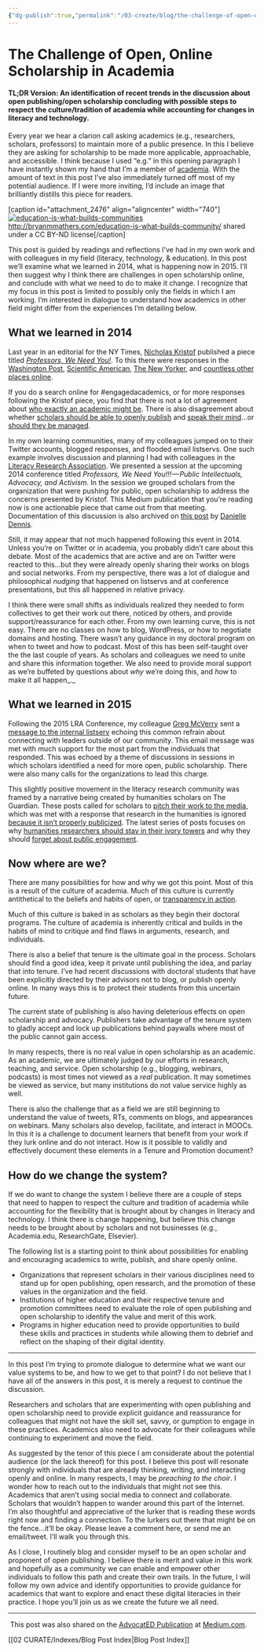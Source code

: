 ```yaml
---
{"dg-publish":true,"permalink":"/03-create/blog/the-challenge-of-open-online-scholarship-in-academia/","title":"The Challenge of Open, Online Scholarship in Academia","tags":["open-source","publishing","research","scholarship"]}
---
```


# The Challenge of Open, Online Scholarship in Academia

#### TL;DR Version: An identification of recent trends in the discussion about open publishing/open scholarship concluding with possible steps to respect the culture/tradition of academia while accounting for changes in literacy and technology.

Every year we hear a clarion call asking academics (e.g., researchers, scholars, professors) to maintain more of a public presence. In this I believe they are asking for scholarship to be made more applicable, approachable, and accessible. I think because I used “e.g.” in this opening paragraph I have instantly shown my hand that I’m a member of [academia](https://en.wikipedia.org/wiki/Academia). With the amount of text in this post I’ve also immediately turned off most of my potential audience. If I were more inviting, I’d include an image that brilliantly distills this piece for readers.

\[caption id="attachment\_2476" align="aligncenter" width="740"\][![education-is-what-builds-communities](images/education-is-what-builds-communities-1024x740.png)](http://wiobyrne.com/wp-content/uploads/2015/12/education-is-what-builds-communities.png) http://bryanmmathers.com/education-is-what-builds-community/ shared under a CC BY-ND license\[/caption\]

This post is guided by readings and reflections I’ve had in my own work and with colleagues in my field (literacy, technology, & education). In this post we’ll examine what we learned in 2014, what is happening now in 2015. I’ll then suggest why I think there are challenges in open scholarship online, and conclude with what we need to do to make it change. I recognize that my focus in this post is limited to possibly only the fields in which I am working. I’m interested in dialogue to understand how academics in other field might differ from the experiences I’m detailing below.

## What we learned in 2014

Last year in an editorial for the NY Times, [Nicholas Kristof](https://twitter.com/NickKristof) published a piece titled [_Professors, We Need You!_](http://www.nytimes.com/2014-02-16/opinion/sunday/kristof-professors-we-need-you.html). To this there were responses in the [Washington Post](https://www.washingtonpost.com/news/monkey-cage/wp/2014-02-15/dear-nicholas-kristof-we-are-right-here/), [Scientific American](http://blogs.scientificamerican.com/doing-good-science/professors-we-need-you-to-do-more/), [The New Yorker](http://www.newyorker.com/books/page-turner/why-is-academic-writing-so-academic), and [countless other places online](http://justpublics365.commons.gc.cuny.edu/2014-02-19/roundup-kristof-professors-public-sphere/).

If you do a search online for #engagedacademics, or for more responses following the Kristof piece, you find that there is not a lot of agreement about [who exactly an academic might be](http://www.theguardian.com/education/2012/nov/19/academic-outside-academia-he-network). There is also disagreement about whether [scholars should be able to openly publish](http://blog.castac.org/2014-02-26/perils-of-public-engagement-are-we-all-engagedacademics-now/) and [speak their mind](http://www.3quarksdaily.com/3quarksdaily/2014/07/revisiting-kristofs-criticism-of-academic-irrelevance.html)…or [should they be managed](http://www.theguardian.com/higher-education-network/2015/aug/21/academics-you-need-to-be-managed-its-time-to-accept-that).

In my own learning communities, many of my colleagues jumped on to their Twitter accounts, blogged responses, and flooded email listservs. One such example involves discussion and planning I had with colleagues in the [Literacy Research Association](http://www.literacyresearchassociation.org/). We presented a session at the upcoming 2014 conference titled _Professors, We Need You!!! — Public Intellectuals, Advocacy, and Activism_. In the session we grouped scholars from the organization that were pushing for public, open scholarship to address the concerns presented by Kristof. This Medium publication that you’re reading now is one actionable piece that came out from that meeting. Documentation of this discussion is also archived on [this post](https://danielledennis.wordpress.com/2014-02-18/bringing-tenure-promotion-to-the-digital-world/) by [Danielle Dennis](https://twitter.com/dr_ddennis).

Still, it may appear that not much happened following this event in 2014. Unless you’re on Twitter or in academia, you probably didn’t care about this debate. Most of the academics that are active and are on Twitter were reacted to this…but they were already openly sharing their works on blogs and social networks. From my perspective, there was a lot of dialogue and philosophical _nudging_ that happened on listservs and at conference presentations, but this all happened in relative privacy.

I think there were small shifts as individuals realized they needed to form collectives to get their work out there, noticed by others, and provide support/reassurance for each other. From my own learning curve, this is not easy. There are no classes on how to blog, WordPress, or how to negotiate domains and hosting. There wasn’t any guidance in my doctoral program on when to tweet and how to podcast. Most of this has been self-taught over the the last couple of years. As scholars and colleagues we need to unite and share this information together. We also need to provide moral support as we’re buffeted by questions about _why_ we’re doing this, and _how_ to make it all happen_._

## What we learned in 2015

Following the 2015 LRA Conference, my colleague [Greg McVerry](https://twitter.com/jgmac1106) sent a [message to the internal listserv](https://medium.com/advocat-ed/who-are-we-speaking-to-and-is-anybody-listening-340c06231431) echoing this common refrain about connecting with leaders outside of our community. This email message was met with much support for the most part from the individuals that responded. This was echoed by a theme of discussions in sessions in which scholars identified a need for more open, public scholarship. There were also many calls for the organizations to lead this charge.

This slightly positive movement in the literacy research community was framed by a narrative being created by humanities scholars on The Guardian. These posts called for scholars to [pitch their work to the media](http://www.theguardian.com/higher-education-network/2015/sep/23/academics-leave-your-ivory-towers-and-pitch-your-work-to-the-media), which was met with a response that research in the humanities is ignored [because it isn’t properly publicized](http://www.theguardian.com/higher-education-network/2015/oct/19/humanities-research-is-groundbreaking-life-changing-and-ignored). The latest series of posts focuses on why [humanities researchers should stay in their ivory towers](http://www.theguardian.com/higher-education-network/2015/dec/10/academics-forget-about-public-engagement-stay-in-your-ivory-towers) and why they should [forget about public engagement](http://alex-reid.net/2015/12/academics-and-their-ivory-tower-audiences.html).

## Now where are we?

There are many possibilities for how and why we got this point. Most of this is a result of the culture of academia. Much of this culture is currently antithetical to the beliefs and habits of open, or [transparency in action](https://higheredrevolution.com/moving-toward-transparency-in-higher-education-3c4484bacbb5#.tnlm70nsj).

Much of this culture is baked in as scholars as they begin their doctoral programs. The culture of academia is inherently critical and builds in the habits of mind to critique and find flaws in arguments, research, and individuals.

There is also a belief that tenure is the ultimate goal in the process. Scholars should find a good idea, keep it private until publishing the idea, and parlay that into tenure. I’ve had recent discussions with doctoral students that have been explicitly directed by their advisors not to blog, or publish openly online. In many ways this is to protect their students from this uncertain future.

The current state of publishing is also having deleterious effects on open scholarship and advocacy. Publishers take advantage of the tenure system to gladly accept and lock up publications behind paywalls where most of the public cannot gain access.

In many respects, there is no real value in open scholarship as an academic. As an academic, we are ultimately judged by our efforts in research, teaching, and service. Open scholarship (e.g., blogging, webinars, podcasts) is most times not viewed as a _real_ publication. It may sometimes be viewed as service, but many institutions do not value service highly as well.

There is also the challenge that as a field we are still beginning to understand the value of tweets, RTs, comments on blogs, and appearances on webinars. Many scholars also develop, facilitate, and interact in MOOCs. In this it is a challenge to document learners that benefit from your work if they lurk online and do not interact. How is it possible to validly and effectively document these elements in a Tenure and Promotion document?

## How do we change the system?

If we do want to change the system I believe there are a couple of steps that need to happen to respect the culture and tradition of academia while accounting for the flexibility that is brought about by changes in literacy and technology. I think there is change happening, but believe this change needs to be brought about by scholars and not businesses (e.g., Academia.edu, ResearchGate, Elsevier).

The following list is a starting point to think about possibilities for enabling and encouraging academics to write, publish, and share openly online.

- Organizations that represent scholars in their various disciplines need to stand up for open publishing, open research, and the promotion of these values in the organization and the field.
- Institutions of higher education and their respective tenure and promotion committees need to evaluate the role of open publishing and open scholarship to identify the value and merit of this work.
- Programs in higher education need to provide opportunities to build these skills and practices in students while allowing them to debrief and reflect on the shaping of their digital identity.

* * *

In this post I’m trying to promote dialogue to determine what we want our value systems to be, and how to we get to that point? I do not believe that I have all of the answers in this post, it is merely a request to continue the discussion.

Researchers and scholars that are experimenting with open publishing and open scholarship need to provide explicit guidance and reassurance for colleagues that might not have the skill set, savvy, or gumption to engage in these practices. Academics also need to advocate for their colleagues while continuing to experiment and move the field.

As suggested by the tenor of this piece I am considerate about the potential audience (or the lack thereof) for this post. I believe this post will resonate strongly with individuals that are already thinking, writing, and interacting openly and online. In many respects, I may be _preaching to the choir_. I wonder how to reach out to the individuals that might not see this. Academics that aren’t using social media to connect and collaborate. Scholars that wouldn’t happen to wander around this part of the Internet. I’m also thoughtful and appreciative of the lurker that is reading these words right now and finding a connection. To the lurkers out there that might be on the fence…it’ll be okay. Please leave a comment here, or send me an email/tweet. I’ll walk you through this.

As I close, I routinely blog and consider myself to be an open scholar and proponent of open publishing. I believe there is merit and value in this work and hopefully as a community we can enable and empower other individuals to follow this path and create their own trails. In the future, I will follow my own advice and identify opportunities to provide guidance for academics that want to explore and enact these digital literacies in their practice. I hope you’ll join us as we create the future we all need.

* * *

 This post was also shared on the [AdvocatED Publication](https://medium.com/advocat-ed) at [Medium.com](https://medium.com/advocat-ed/the-challenge-of-open-online-scholarship-in-academia-37d12b30fc43#.9b50zrezl).

[[02 CURATE/Indexes/Blog Post Index\|Blog Post Index]]